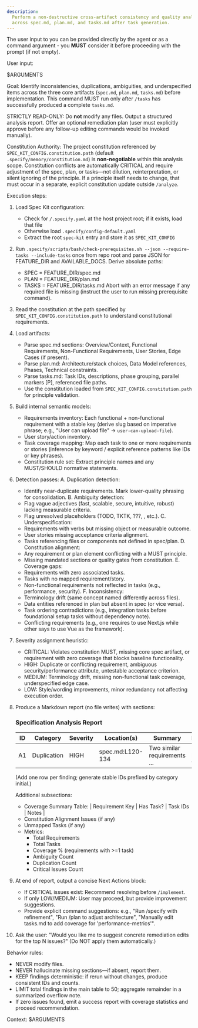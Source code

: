 ```yaml
---
description:
  Perform a non-destructive cross-artifact consistency and quality analysis
  across spec.md, plan.md, and tasks.md after task generation.
---
```


The user input to you can be provided directly by the agent or as a command
argument - you **MUST** consider it before proceeding with the prompt (if not
empty).

User input:

$ARGUMENTS

Goal: Identify inconsistencies, duplications, ambiguities, and underspecified
items across the three core artifacts (`spec.md`, `plan.md`, `tasks.md`) before
implementation. This command MUST run only after `/tasks` has successfully
produced a complete `tasks.md`.

STRICTLY READ-ONLY: Do **not** modify any files. Output a structured analysis
report. Offer an optional remediation plan (user must explicitly approve before
any follow-up editing commands would be invoked manually).

Constitution Authority: The project constitution referenced by
`SPEC_KIT_CONFIG.constitution.path` (default `.specify/memory/constitution.md`)
is **non-negotiable** within this analysis scope. Constitution conflicts are
automatically CRITICAL and require adjustment of the spec, plan, or tasks—not
dilution, reinterpretation, or silent ignoring of the principle. If a principle
itself needs to change, that must occur in a separate, explicit constitution
update outside `/analyze`.

Execution steps:

1. Load Spec Kit configuration:
   - Check for `/.specify.yaml` at the host project root; if it exists, load
     that file
   - Otherwise load `.specify/config-default.yaml`
   - Extract the root `spec-kit` entry and store it as `SPEC_KIT_CONFIG`

2. Run
   `.specify/scripts/bash/check-prerequisites.sh --json --require-tasks --include-tasks`
   once from repo root and parse JSON for FEATURE_DIR and AVAILABLE_DOCS. Derive
   absolute paths:
   - SPEC = FEATURE_DIR/spec.md
   - PLAN = FEATURE_DIR/plan.md
   - TASKS = FEATURE_DIR/tasks.md Abort with an error message if any required
     file is missing (instruct the user to run missing prerequisite command).

3. Read the constitution at the path specified by
   `SPEC_KIT_CONFIG.constitution.path` to understand constitutional
   requirements.

4. Load artifacts:
   - Parse spec.md sections: Overview/Context, Functional Requirements,
     Non-Functional Requirements, User Stories, Edge Cases (if present).
   - Parse plan.md: Architecture/stack choices, Data Model references, Phases,
     Technical constraints.
   - Parse tasks.md: Task IDs, descriptions, phase grouping, parallel markers
     [P], referenced file paths.
   - Use the constitution loaded from `SPEC_KIT_CONFIG.constitution.path` for
     principle validation.

5. Build internal semantic models:
   - Requirements inventory: Each functional + non-functional requirement with a
     stable key (derive slug based on imperative phrase; e.g., "User can upload
     file" -> `user-can-upload-file`).
   - User story/action inventory.
   - Task coverage mapping: Map each task to one or more requirements or stories
     (inference by keyword / explicit reference patterns like IDs or key
     phrases).
   - Constitution rule set: Extract principle names and any MUST/SHOULD
     normative statements.

6. Detection passes: A. Duplication detection:
   - Identify near-duplicate requirements. Mark lower-quality phrasing for
     consolidation. B. Ambiguity detection:
   - Flag vague adjectives (fast, scalable, secure, intuitive, robust) lacking
     measurable criteria.
   - Flag unresolved placeholders (TODO, TKTK, ???, <placeholder>, etc.). C.
     Underspecification:
   - Requirements with verbs but missing object or measurable outcome.
   - User stories missing acceptance criteria alignment.
   - Tasks referencing files or components not defined in spec/plan. D.
     Constitution alignment:
   - Any requirement or plan element conflicting with a MUST principle.
   - Missing mandated sections or quality gates from constitution. E. Coverage
     gaps:
   - Requirements with zero associated tasks.
   - Tasks with no mapped requirement/story.
   - Non-functional requirements not reflected in tasks (e.g., performance,
     security). F. Inconsistency:
   - Terminology drift (same concept named differently across files).
   - Data entities referenced in plan but absent in spec (or vice versa).
   - Task ordering contradictions (e.g., integration tasks before foundational
     setup tasks without dependency note).
   - Conflicting requirements (e.g., one requires to use Next.js while other
     says to use Vue as the framework).

7. Severity assignment heuristic:
   - CRITICAL: Violates constitution MUST, missing core spec artifact, or
     requirement with zero coverage that blocks baseline functionality.
   - HIGH: Duplicate or conflicting requirement, ambiguous security/performance
     attribute, untestable acceptance criterion.
   - MEDIUM: Terminology drift, missing non-functional task coverage,
     underspecified edge case.
   - LOW: Style/wording improvements, minor redundancy not affecting execution
     order.

8. Produce a Markdown report (no file writes) with sections:

   ### Specification Analysis Report

   | ID  | Category    | Severity | Location(s)      | Summary                      | Recommendation                       |
   | --- | ----------- | -------- | ---------------- | ---------------------------- | ------------------------------------ |
   | A1  | Duplication | HIGH     | spec.md:L120-134 | Two similar requirements ... | Merge phrasing; keep clearer version |

   (Add one row per finding; generate stable IDs prefixed by category initial.)

   Additional subsections:
   - Coverage Summary Table: | Requirement Key | Has Task? | Task IDs | Notes |
   - Constitution Alignment Issues (if any)
   - Unmapped Tasks (if any)
   - Metrics:
     - Total Requirements
     - Total Tasks
     - Coverage % (requirements with >=1 task)
     - Ambiguity Count
     - Duplication Count
     - Critical Issues Count

9. At end of report, output a concise Next Actions block:
   - If CRITICAL issues exist: Recommend resolving before `/implement`.
   - If only LOW/MEDIUM: User may proceed, but provide improvement suggestions.
   - Provide explicit command suggestions: e.g., "Run /specify with refinement",
     "Run /plan to adjust architecture", "Manually edit tasks.md to add coverage
     for 'performance-metrics'".

10. Ask the user: "Would you like me to suggest concrete remediation edits for
    the top N issues?" (Do NOT apply them automatically.)

Behavior rules:

- NEVER modify files.
- NEVER hallucinate missing sections—if absent, report them.
- KEEP findings deterministic: if rerun without changes, produce consistent IDs
  and counts.
- LIMIT total findings in the main table to 50; aggregate remainder in a
  summarized overflow note.
- If zero issues found, emit a success report with coverage statistics and
  proceed recommendation.

Context: $ARGUMENTS
